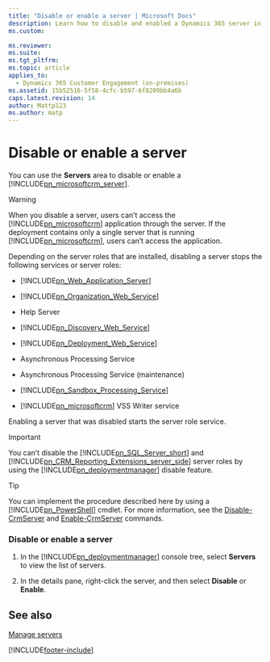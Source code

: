 ```yaml
---
title: "Disable or enable a server | Microsoft Docs"
description: Learn how to disable and enabled a Dynamics 365 server in Dynamics 365 Customer Engagement (on-premises)
ms.custom: 

ms.reviewer: 
ms.suite: 
ms.tgt_pltfrm: 
ms.topic: article
applies_to: 
  - Dynamics 365 Customer Engagement (on-premises)
ms.assetid: 15b52516-5f58-4cfc-b597-6f8209bb4a6b
caps.latest.revision: 14
author: Mattp123
ms.author: matp
---
```

# Disable or enable a server



You can use the **Servers** area to disable or enable a [!INCLUDE[pn_microsoftcrm_server](../includes/pn-microsoftcrm-server.md)].  
  
> [!WARNING]
>  When you disable a server, users can’t access the [!INCLUDE[pn_microsoftcrm](../includes/pn-microsoftcrm.md)] application through the server. If the deployment contains only a single server that is running [!INCLUDE[pn_microsoftcrm](../includes/pn-microsoftcrm.md)], users can’t access the application.  
  
 Depending on the server roles that are installed, disabling a server stops the following services or server roles:  
  
-   [!INCLUDE[pn_Web_Application_Server](../includes/pn-web-application-server.md)]  
  
-   [!INCLUDE[pn_Organization_Web_Service](../includes/pn-organization-web-service.md)]  
  
-   Help Server  
  
-   [!INCLUDE[pn_Discovery_Web_Service](../includes/pn-discovery-web-service.md)]  
  
-   [!INCLUDE[pn_Deployment_Web_Service](../includes/pn-deployment-web-service.md)]  
  
-   Asynchronous Processing Service  
  
-   Asynchronous Processing Service (maintenance)  
  
-   [!INCLUDE[pn_Sandbox_Processing_Service](../includes/pn-sandbox-processing-service.md)]  
  
-   [!INCLUDE[pn_microsoftcrm](../includes/pn-microsoftcrm.md)] VSS Writer service  
  
 Enabling a server that was disabled starts the server role service.  
  
> [!IMPORTANT]
>  You can’t disable the [!INCLUDE[pn_SQL_Server_short](../includes/pn-sql-server-short.md)] and [!INCLUDE[pn_CRM_Reporting_Extensions_server_side](../includes/pn-crm-reporting-extensions-server-side.md)] server roles by using the [!INCLUDE[pn_deploymentmanager](../includes/pn-deploymentmanager.md)] disable feature.  
  
> [!TIP]
>  You can implement the procedure described here by using a [!INCLUDE[pn_PowerShell](../includes/pn-powershell.md)] cmdlet. For more information, see the [Disable-CrmServer](/powershell/module/microsoft.crm.powershell/disable-crmserver?view=dynamics365ce-ps&preserve-view=true) and [Enable-CrmServer](/powershell/module/microsoft.crm.powershell/enable-crmserver?view=dynamics365ce-ps&preserve-view=true) commands.  
  
### Disable or enable a server  
  
1.  In the [!INCLUDE[pn_deploymentmanager](../includes/pn-deploymentmanager.md)] console tree, select **Servers** to view the list of servers.  
  
2.  In the details pane, right-click the server, and then select **Disable** or **Enable**.  
  
## See also  
 [Manage servers](manage-servers.md)   



[!INCLUDE[footer-include](../../../includes/footer-banner.md)]
